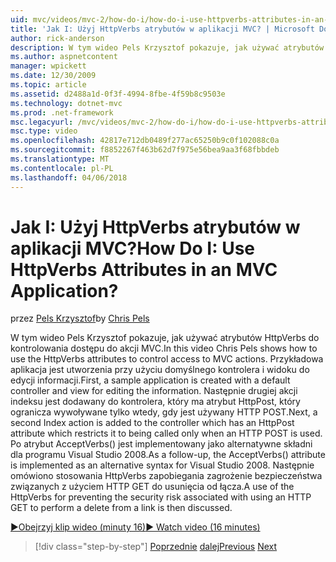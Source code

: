 ```yaml
---
uid: mvc/videos/mvc-2/how-do-i/how-do-i-use-httpverbs-attributes-in-an-mvc-application
title: 'Jak I: Użyj HttpVerbs atrybutów w aplikacji MVC? | Microsoft Docs'
author: rick-anderson
description: W tym wideo Pels Krzysztof pokazuje, jak używać atrybutów HttpVerbs do kontrolowania dostępu do akcji MVC. Przykładowa aplikacja jest utworzenia ciągiem co domyślny...
ms.author: aspnetcontent
manager: wpickett
ms.date: 12/30/2009
ms.topic: article
ms.assetid: d2488a1d-0f3f-4994-8fbe-4f59b8c9503e
ms.technology: dotnet-mvc
ms.prod: .net-framework
msc.legacyurl: /mvc/videos/mvc-2/how-do-i/how-do-i-use-httpverbs-attributes-in-an-mvc-application
msc.type: video
ms.openlocfilehash: 42817e712db0489f277ac65250b9c0f102088c0a
ms.sourcegitcommit: f8852267f463b62d7f975e56bea9aa3f68fbbdeb
ms.translationtype: MT
ms.contentlocale: pl-PL
ms.lasthandoff: 04/06/2018
---
```

<a name="how-do-i-use-httpverbs-attributes-in-an-mvc-application"></a><span data-ttu-id="e19c4-105">Jak I: Użyj HttpVerbs atrybutów w aplikacji MVC?</span><span class="sxs-lookup"><span data-stu-id="e19c4-105">How Do I: Use HttpVerbs Attributes in an MVC Application?</span></span>
====================
<span data-ttu-id="e19c4-106">przez [Pels Krzysztof](https://twitter.com/chrispels)</span><span class="sxs-lookup"><span data-stu-id="e19c4-106">by [Chris Pels](https://twitter.com/chrispels)</span></span>

<span data-ttu-id="e19c4-107">W tym wideo Pels Krzysztof pokazuje, jak używać atrybutów HttpVerbs do kontrolowania dostępu do akcji MVC.</span><span class="sxs-lookup"><span data-stu-id="e19c4-107">In this video Chris Pels shows how to use the HttpVerbs attributes to control access to MVC actions.</span></span> <span data-ttu-id="e19c4-108">Przykładowa aplikacja jest utworzenia przy użyciu domyślnego kontrolera i widoku do edycji informacji.</span><span class="sxs-lookup"><span data-stu-id="e19c4-108">First, a sample application is created with a default controller and view for editing the information.</span></span> <span data-ttu-id="e19c4-109">Następnie drugiej akcji indeksu jest dodawany do kontrolera, który ma atrybut HttpPost, który ogranicza wywoływane tylko wtedy, gdy jest używany HTTP POST.</span><span class="sxs-lookup"><span data-stu-id="e19c4-109">Next, a second Index action is added to the controller which has an HttpPost attribute which restricts it to being called only when an HTTP POST is used.</span></span> <span data-ttu-id="e19c4-110">Po atrybut AcceptVerbs() jest implementowany jako alternatywne składni dla programu Visual Studio 2008.</span><span class="sxs-lookup"><span data-stu-id="e19c4-110">As a follow-up, the AcceptVerbs() attribute is implemented as an alternative syntax for Visual Studio 2008.</span></span> <span data-ttu-id="e19c4-111">Następnie omówiono stosowania HttpVerbs zapobiegania zagrożenie bezpieczeństwa związanych z użyciem HTTP GET do usunięcia od łącza.</span><span class="sxs-lookup"><span data-stu-id="e19c4-111">A use of the HttpVerbs for preventing the security risk associated with using an HTTP GET to perform a delete from a link is then discussed.</span></span>

[<span data-ttu-id="e19c4-112">&#9654;Obejrzyj klip wideo (minuty 16)</span><span class="sxs-lookup"><span data-stu-id="e19c4-112">&#9654; Watch video (16 minutes)</span></span>](https://channel9.msdn.com/Blogs/ASP-NET-Site-Videos/how-do-i-use-httpverbs-attributes-in-an-mvc-application)

> [!div class="step-by-step"]
> <span data-ttu-id="e19c4-113">[Poprzednie](how-do-i-work-with-model-binders-in-an-mvc-application.md)
> [dalej](mvc2-html-encoding.md)</span><span class="sxs-lookup"><span data-stu-id="e19c4-113">[Previous](how-do-i-work-with-model-binders-in-an-mvc-application.md)
[Next](mvc2-html-encoding.md)</span></span>
